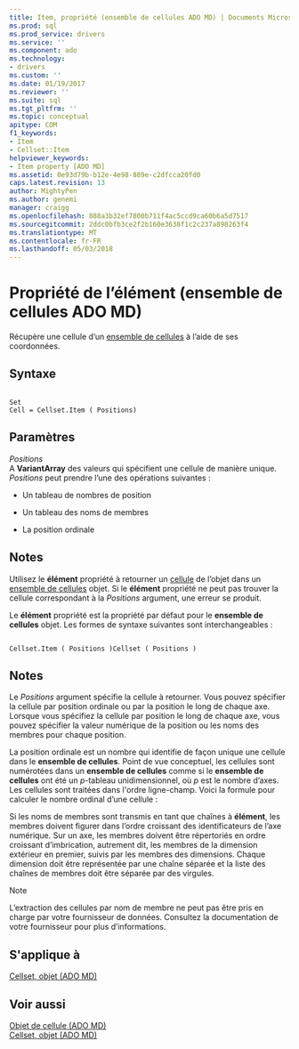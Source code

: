 ```yaml
---
title: Item, propriété (ensemble de cellules ADO MD) | Documents Microsoft
ms.prod: sql
ms.prod_service: drivers
ms.service: ''
ms.component: ado
ms.technology:
- drivers
ms.custom: ''
ms.date: 01/19/2017
ms.reviewer: ''
ms.suite: sql
ms.tgt_pltfrm: ''
ms.topic: conceptual
apitype: COM
f1_keywords:
- Item
- Cellset::Item
helpviewer_keywords:
- Item property [ADO MD]
ms.assetid: 0e93d79b-b12e-4e98-889e-c2dfcca20fd0
caps.latest.revision: 13
author: MightyPen
ms.author: genemi
manager: craigg
ms.openlocfilehash: 888a3b32ef7800b711f4ac5ccd9ca60b6a5d7517
ms.sourcegitcommit: 2ddc0bfb3ce2f2b160e3638f1c2c237a898263f4
ms.translationtype: MT
ms.contentlocale: fr-FR
ms.lasthandoff: 05/03/2018
---
```

# <a name="item-property-ado-md-cellset"></a>Propriété de l’élément (ensemble de cellules ADO MD)
Récupère une cellule d’un [ensemble de cellules](../../../ado/reference/ado-md-api/cellset-object-ado-md.md) à l’aide de ses coordonnées.  
  
## <a name="syntax"></a>Syntaxe  
  
```  
  
Set  
Cell = Cellset.Item ( Positions)  
```  
  
## <a name="parameters"></a>Paramètres  
 *Positions*  
 A **VariantArray** des valeurs qui spécifient une cellule de manière unique. *Positions* peut prendre l’une des opérations suivantes :  
  
-   Un tableau de nombres de position  
  
-   Un tableau des noms de membres  
  
-   La position ordinale  
  
## <a name="remarks"></a>Notes  
 Utilisez le **élément** propriété à retourner un [cellule](../../../ado/reference/ado-md-api/cell-object-ado-md.md) de l’objet dans un [ensemble de cellules](../../../ado/reference/ado-md-api/cellset-object-ado-md.md) objet. Si le **élément** propriété ne peut pas trouver la cellule correspondant à la *Positions* argument, une erreur se produit.  
  
 Le **élément** propriété est la propriété par défaut pour le **ensemble de cellules** objet. Les formes de syntaxe suivantes sont interchangeables :  
  
```  
  
Cellset.Item ( Positions )Cellset ( Positions )  
```  
  
## <a name="remarks"></a>Notes  
 Le *Positions* argument spécifie la cellule à retourner. Vous pouvez spécifier la cellule par position ordinale ou par la position le long de chaque axe. Lorsque vous spécifiez la cellule par position le long de chaque axe, vous pouvez spécifier la valeur numérique de la position ou les noms des membres pour chaque position.  
  
 La position ordinale est un nombre qui identifie de façon unique une cellule dans le **ensemble de cellules**. Point de vue conceptuel, les cellules sont numérotées dans un **ensemble de cellules** comme si le **ensemble de cellules** ont été un *p*-tableau unidimensionnel, où *p* est le nombre d’axes. Les cellules sont traitées dans l'ordre ligne-champ. Voici la formule pour calculer le nombre ordinal d’une cellule :  
  
 Si les noms de membres sont transmis en tant que chaînes à **élément**, les membres doivent figurer dans l’ordre croissant des identificateurs de l’axe numérique. Sur un axe, les membres doivent être répertoriés en ordre croissant d’imbrication, autrement dit, les membres de la dimension extérieur en premier, suivis par les membres des dimensions. Chaque dimension doit être représentée par une chaîne séparée et la liste des chaînes de membres doit être séparée par des virgules.  
  
> [!NOTE]
>  L’extraction des cellules par nom de membre ne peut pas être pris en charge par votre fournisseur de données. Consultez la documentation de votre fournisseur pour plus d’informations.  
  
## <a name="applies-to"></a>S'applique à  
 [Cellset, objet (ADO MD)](../../../ado/reference/ado-md-api/cellset-object-ado-md.md)  
  
## <a name="see-also"></a>Voir aussi  
 [Objet de cellule (ADO MD)](../../../ado/reference/ado-md-api/cell-object-ado-md.md)   
 [Cellset, objet (ADO MD)](../../../ado/reference/ado-md-api/cellset-object-ado-md.md)
